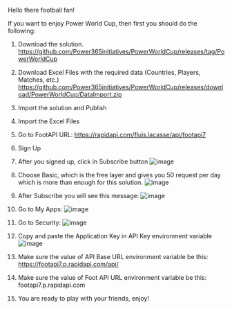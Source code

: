 Hello there football fan!

If you want to enjoy Power World Cup, then first you should do the following:

1)	Download the solution. https://github.com/Power365initiatives/PowerWorldCup/releases/tag/PowerWorldCup

2)	Download Excel Files with the required data (Countries, Players, Matches, etc.) https://github.com/Power365initiatives/PowerWorldCup/releases/download/PowerWorldCup/DataImport.zip

3)	Import the solution and Publish

4)	Import the Excel Files

5)	Go to FootAPI URL: https://rapidapi.com/fluis.lacasse/api/footapi7

6)	Sign Up

7)	After you signed up, click in Subscribe button
![image](https://user-images.githubusercontent.com/117593801/200523822-4155f47d-b235-4d0e-95c3-144c3a3c8a3e.png)

8)	Choose Basic, which is the free layer and gives you 50 request per day which is more than enough for this solution.
![image](https://user-images.githubusercontent.com/117593801/200523857-4578de77-85a9-49e8-b49a-0619487e157f.png)
 
9)	After Subscribe you will see this message:
![image](https://user-images.githubusercontent.com/117593801/200523891-9932a596-fbd2-44e3-b2f0-ff46e182d5db.png)

10)	Go to My Apps:
![image](https://user-images.githubusercontent.com/117593801/200523949-76848da5-31fe-498c-b3f9-332fc1d67b4f.png)

11)	Go to Security:
![image](https://user-images.githubusercontent.com/117593801/200523976-0011c945-07e2-4f42-8073-9aa2f231156e.png)

12)	Copy and paste the Application Key in API Key environment variable
![image](https://user-images.githubusercontent.com/117593801/200524001-d4dfa634-6d7a-46e4-bac9-f42a78ba70eb.png)

13)	Make sure the value of API Base URL environment variable be this:
https://footapi7.p.rapidapi.com/api/

14)	 Make sure the value of Foot API URL environment variable be this:
footapi7.p.rapidapi.com

15)	You are ready to play with your friends, enjoy!
